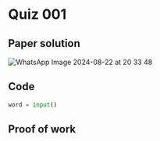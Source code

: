 # Quiz 001


## Paper solution
![WhatsApp Image 2024-08-22 at 20 33 48](https://github.com/user-attachments/assets/4da85f2d-ce0a-45ae-a90c-669138d8962d)


## Code
```.py
word = input()

```


## Proof of work
